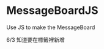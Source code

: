 # MessageBoardJS
Use JS to make the MessageBoard

6/3
知道要在<head>標籤裡新增<script>標籤
現在已知需要讓btnSave可以有功能，但是不知script裡面該寫什麼

6/2
新增一個<textarea>當做輸入框
input 有type="button"的按鈕型態，id為btnSave
要做一個可以顯示留言的地方，但是想不到該用什麼標籤顯示比較好
就先新增了一個<textarea>把他的readonly屬性設為readonly


- [x] 要有一個輸入框可以輸入留言
- [x] 要有一個顯示留言的地方
- [ ] 要有一個按鈕，按下後顯示留言的地方會有剛輸入的留言
